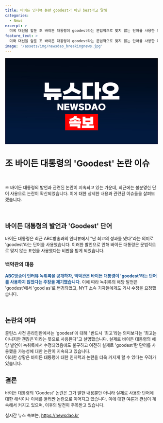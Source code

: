 ```yaml
---
title: 바이든 인터뷰 논란 goodest가 아닌 best라고 말해
categories:
  - News
excerpt: >
  미국 대선을 앞둔 조 바이든 대통령이 goodest라는 문법적으로 맞지 않는 단어를 사용한 후, 논란이 일고 있다. 이는 바이든 대통령에 대한 인지력 논란 가운데 또 다른 논란을 불러일으킬 수 있음을 시사한다. 바이든 선거 캠프는 해당 발언을 보도한 언론사에 수정을 요청했으며, ABC방송은 녹취록을 수정했지만 NYT는 여전히 해당 발언의 해석이 불분명하다고 지적했다. (출처: AP)
feature_text: >
  미국 대선을 앞둔 조 바이든 대통령이 goodest라는 문법적으로 맞지 않는 단어를 사용한 후, 논란이 일고 있다. 이는 바이든 대통령에 대한 인지력 논란 가운데 또 다른 논란을 불러일으킬 수 있음을 시사한다. 바이든 선거 캠프는 해당 발언을 보도한 언론사에 수정을 요청했으며, ABC방송은 녹취록을 수정했지만 NYT는 여전히 해당 발언의 해석이 불분명하다고 지적했다. (출처: AP)
image: '/assets/img/newsdao_breakingnews.jpg'
---
```


<p><img src="/assets/img/newsdao_breakingnews.jpg" alt="ranknews 속보" /></p>

<h1>조 바이든 대통령의 'Goodest' 논란 이슈</h1>

<p data-ke-size="size16">&nbsp;</p>

<p>조 바이든 대통령의 발언과 관련된 논란이 지속되고 있는 가운데, 최근에는 불분명한 단어 사용으로 논란이 확산되었습니다. 이에 대한 상세한 내용과 관련된 이슈들을 살펴보겠습니다.</p>

<p data-ke-size="size16">&nbsp;</p>

<h2 data-ke-size="size26">바이든 대통령의 발언과 'Goodest' 단어</h2>

<p>바이든 대통령은 최근 ABC방송과의 인터뷰에서 "난 최고의 성과를 냈다"라는 의미로 'goodest'라는 단어를 사용했습니다. 이러한 발언으로 인해 바이든 대통령은 문법적으로 맞지 않는 표현을 사용했다는 비판을 받게 되었습니다. 
<br></p>

<h3>백악관의 대응</h3>

<p><b><span style="color: #1a5490;">ABC방송이 인터뷰 녹취록을 공개하자, 백악관은 바이든 대통령이 'goodest'라는 단어를 사용하지 않았다는 주장을 제기했습니다.</span></b> 이에 따라 녹취록의 해당 발언은 'goodest'에서 'good as'로 변경되었고, NYT 소속 기자들에게도 기사 수정을 요청했습니다.</p>

<p data-ke-size="size16">&nbsp;</p>

<h2 data-ke-size="size26">논란의 여파</h2>

<p>콜린스 사전 온라인판에서는 'goodest'에 대해 "반드시 '최고'라는 의미보다는 '최고는 아니지만 괜찮은'이라는 뜻으로 사용된다"고 설명했습니다. 실제로 바이든 대통령의 해당 발언이 녹취록에서 수정되었음에도 불구하고 여전히 실제로 'goodest'란 단어를 사용했을 가능성에 대한 논란이 지속되고 있습니다.
<br>
이러한 상황은 바이든 대통령에 대한 인지력과 논란을 더욱 커지게 할 수 있다는 우려가 있습니다.</p>

<p data-ke-size="size16"></p>

<h2 data-ke-size="size26">결론</h2>

<p>바이든 대통령의 'Goodest' 논란은 그가 말한 내용뿐만 아니라 실제로 사용한 단어에 대한 해석이나 이해를 둘러싼 논란으로 이어지고 있습니다. 이에 대한 여론과 관심이 계속해서 커지고 있으며, 이후의 발전이 주목받고 있습니다.</p>

<p data-ke-size="size16"></p>
실시간 뉴스 속보는, <a href="https://newsdao.kr" rel="dofollow">https://newsdao.kr</a>


